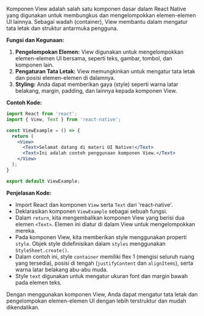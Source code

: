 Komponen View adalah salah satu komponen dasar dalam React Native yang digunakan untuk membungkus dan mengelompokkan elemen-elemen UI lainnya. Sebagai wadah (container), View membantu dalam mengatur tata letak dan struktur antarmuka pengguna.

**Fungsi dan Kegunaan:**

1. **Pengelompokan Elemen:** View digunakan untuk mengelompokkan elemen-elemen UI bersama, seperti teks, gambar, tombol, dan komponen lain.
2. **Pengaturan Tata Letak:** View memungkinkan untuk mengatur tata letak dan posisi elemen-elemen di dalamnya.
3. **Styling:** Anda dapat memberikan gaya (style) seperti warna latar belakang, margin, padding, dan lainnya kepada komponen View.

**Contoh Kode:** 
```jsx
import React from 'react';
import { View, Text } from 'react-native';

const ViewExample = () => {
  return (
    <View>
      <Text>Selamat datang di materi UI Native!</Text>
      <Text>Ini adalah contoh penggunaan komponen View.</Text>
    </View>
  );
}

export default ViewExample;
```

**Penjelasan Kode:**

- Import React dan komponen `View` serta `Text` dari 'react-native'.
- Deklarasikan komponen `ViewExample` sebagai sebuah fungsi.
- Dalam `return`, kita mengembalikan komponen View yang berisi dua elemen `<Text>`. Elemen ini diatur di dalam View untuk mengelompokkan mereka.
- Pada komponen View, kita memberikan style menggunakan properti `style`. Objek style didefinisikan dalam `styles` menggunakan `StyleSheet.create()`.
- Dalam contoh ini, style `container` memiliki flex 1 (mengisi seluruh ruang yang tersedia), posisi di tengah (`justifyContent` dan `alignItems`), serta warna latar belakang abu-abu muda.
- Style `text` digunakan untuk mengatur ukuran font dan margin bawah pada elemen teks.

Dengan menggunakan komponen View, Anda dapat mengatur tata letak dan pengelompokan elemen-elemen UI dengan lebih terstruktur dan mudah dikendalikan.